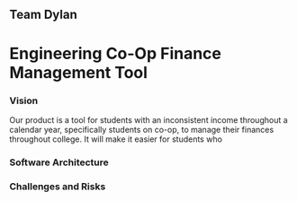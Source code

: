 ## Team Dylan
# Engineering Co-Op Finance Management Tool

### Vision

Our product is a tool for students with an inconsistent income throughout a calendar year, specifically students on co-op, 
to manage their finances throughout college. It will make it easier for students who 

### Software Architecture

### Challenges and Risks